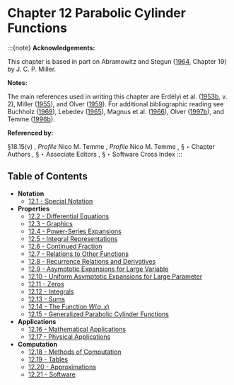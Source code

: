 # Chapter 12 Parabolic Cylinder Functions

:::{note}
**Acknowledgements:**

This chapter is based in part on Abramowitz and Stegun ([1964](./bib/index.html#bib24 "Handbook of Mathematical Functions with Formulas, Graphs, and Mathematical Tables"), Chapter 19) by J. C. P. Miller.

**Notes:**

The main references used in writing this chapter are Erdélyi et al. ([1953b](./bib/E.html#bib752 "Higher Transcendental Functions. Vol. II"), v. 2), Miller ([1955](./bib/M.html#bib1622 "Tables of Weber Parabolic Cylinder Functions")), and Olver ([1959](./bib/O.html#bib1782 "Uniform asymptotic expansions for Weber parabolic cylinder functions of large orders")). For additional bibliographic reading see Buchholz ([1969](./bib/B.html#bib363 "The Confluent Hypergeometric Function with Special Emphasis on Its Applications")), Lebedev ([1965](./bib/L.html#bib1394 "Special Functions and Their Applications")), Magnus et al. ([1966](./bib/M.html#bib1534 "Formulas and Theorems for the Special Functions of Mathematical Physics")), Olver ([1997b](./bib/O.html#bib1809 "Asymptotics and Special Functions")), and Temme ([1996b](./bib/T.html#bib2230 "Special Functions: An Introduction to the Classical Functions of Mathematical Physics")).

**Referenced by:**

§18.15(v) , *Profile* Nico M. Temme , *Profile* Nico M. Temme , § ‣ Chapter Authors , § ‣ Associate Editors , § ‣ Software Cross Index
:::

## Table of Contents

- <a id="PT1"></a>**Notation**
  - [12.1 - Special Notation](./12.1.md)
- <a id="PT2"></a>**Properties**
  - [12.2 - Differential Equations](./12.2.md)
  - [12.3 - Graphics](./12.3.md)
  - [12.4 - Power-Series Expansions](./12.4.md)
  - [12.5 - Integral Representations](./12.5.md)
  - [12.6 - Continued Fraction](./12.6.md)
  - [12.7 - Relations to Other Functions](./12.7.md)
  - [12.8 - Recurrence Relations and Derivatives](./12.8.md)
  - [12.9 - Asymptotic Expansions for Large Variable](./12.9.md)
  - [12.10 - Uniform Asymptotic Expansions for Large Parameter](./12.10.md)
  - [12.11 - Zeros](./12.11.md)
  - [12.12 - Integrals](./12.12.md)
  - [12.13 - Sums](./12.13.md)
  - [12.14 - The Function $W\left(a,x\right)$](./12.14.md)
  - [12.15 - Generalized Parabolic Cylinder Functions](./12.15.md)
- <a id="PT3"></a>**Applications**
  - [12.16 - Mathematical Applications](./12.16.md)
  - [12.17 - Physical Applications](./12.17.md)
- <a id="PT4"></a>**Computation**
  - [12.18 - Methods of Computation](./12.18.md)
  - [12.19 - Tables](./12.19.md)
  - [12.20 - Approximations](./12.20.md)
  - [12.21 - Software](./12.21.md)